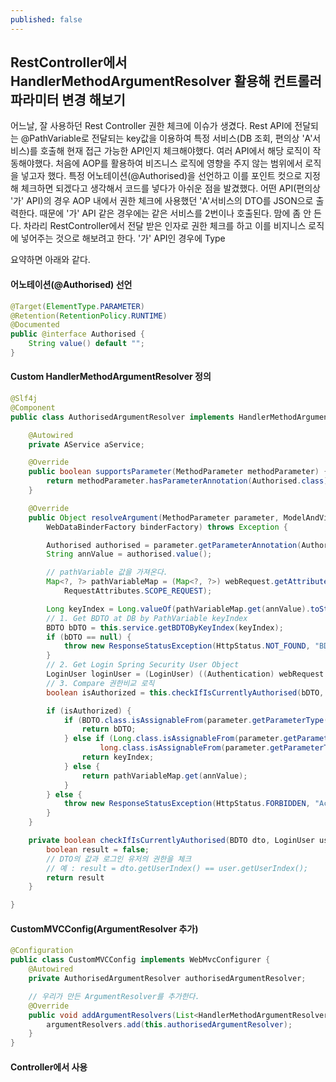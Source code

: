 ```yaml
---
published: false
---
```

## RestController에서 HandlerMethodArgumentResolver 활용해 컨트롤러 파라미터 변경 해보기


어느날, 잘 사용하던 Rest Controller 권한 체크에 이슈가 생겼다.
Rest API에 전달되는 @PathVariable로 전달되는 key값을 이용하여 특정 서비스(DB 조회, 편의상 'A'서비스)를 호출해 현재 접근 가능한 API인지 체크해야했다.
여러 API에서 해당 로직이 작동해야했다.
처음에 AOP를 활용하여 비즈니스 로직에 영향을 주지 않는 범위에서 로직을 넣고자 했다.
특정 어노테이션(@Authorised)을 선언하고 이를 포인트 컷으로 지정해 체크하면 되겠다고 생각해서 코드를 넣다가 아쉬운 점을 발겼했다.
어떤 API(편의상 '가' API)의 경우 AOP 내에서 권한 체크에 사용했던  'A'서비스의 DTO를 JSON으로 출력한다.
때문에 '가' API 같은 경우에는 같은 서비스를 2번이나 호출된다.
맘에 좀 안 든다.
차라리 RestController에서 전달 받은 인자로 권한 체크를 하고 이를 비지니스 로직에 넣어주는 것으로 해보려고 한다.
'가' API인 경우에 Type

요약하면 아래와 같다.

#### 어노테이션(@Authorised) 선언
```java 
@Target(ElementType.PARAMETER)
@Retention(RetentionPolicy.RUNTIME)
@Documented
public @interface Authorised {
	String value() default "";
}
```
#### Custom HandlerMethodArgumentResolver 정의
```java 
@Slf4j
@Component
public class AuthorisedArgumentResolver implements HandlerMethodArgumentResolver {

	@Autowired
	private AService aService;

	@Override
	public boolean supportsParameter(MethodParameter methodParameter) {
		return methodParameter.hasParameterAnnotation(Authorised.class);
	}

	@Override
	public Object resolveArgument(MethodParameter parameter, ModelAndViewContainer mavContainer, NativeWebRequest webRequest,
		WebDataBinderFactory binderFactory) throws Exception {

		Authorised authorised = parameter.getParameterAnnotation(Authorised.class);
		String annValue = authorised.value();

		// pathVariable 값을 가져온다.
		Map<?, ?> pathVariableMap = (Map<?, ?>) webRequest.getAttribute(HandlerMapping.URI_TEMPLATE_VARIABLES_ATTRIBUTE,
			RequestAttributes.SCOPE_REQUEST);

		Long keyIndex = Long.valueOf(pathVariableMap.get(annValue).toString());
		// 1. Get BDTO at DB by PathVariable keyIndex
		BDTO bDTO = this.service.getBDTOByKeyIndex(keyIndex);
		if (bDTO == null) {
			throw new ResponseStatusException(HttpStatus.NOT_FOUND, "BDTO Not Found");
		}
		// 2. Get Login Spring Security User Object 
		LoginUser loginUser = (LoginUser) ((Authentication) webRequest.getUserPrincipal()).getPrincipal();
		// 3. Compare 권한비교 로직
		boolean isAuthorized = this.checkIfIsCurrentlyAuthorised(bDTO, loginUser);

		if (isAuthorized) {
			if (BDTO.class.isAssignableFrom(parameter.getParameterType())) {
				return bDTO;
			} else if (Long.class.isAssignableFrom(parameter.getParameterType()) ||
					long.class.isAssignableFrom(parameter.getParameterType())) {
				return keyIndex;
			} else {
				return pathVariableMap.get(annValue);
			}
		} else {
			throw new ResponseStatusException(HttpStatus.FORBIDDEN, "Access Denied");
		}
	}

	private boolean checkIfIsCurrentlyAuthorised(BDTO dto, LoginUser user) throws Exception {
		boolean result = false;
		// DTO의 값과 로그인 유저의 권한을 체크
		// 예 : result = dto.getUserIndex() == user.getUserIndex();
		return result
	}

}
```
#### CustomMVCConfig(ArgumentResolver 추가)
```java 
@Configuration
public class CustomMVCConfig implements WebMvcConfigurer {
	@Autowired
	private AuthorisedArgumentResolver authorisedArgumentResolver;

	// 우리가 만든 ArgumentResolver를 추가한다.
	@Override
	public void addArgumentResolvers(List<HandlerMethodArgumentResolver> argumentResolvers) {
		argumentResolvers.add(this.authorisedArgumentResolver);
	}
}
```

#### Controller에서 사용


<!--stackedit_data:
eyJoaXN0b3J5IjpbLTE1NjA2MTM5NzcsLTE5MzgwNTE2OTZdfQ
==
-->